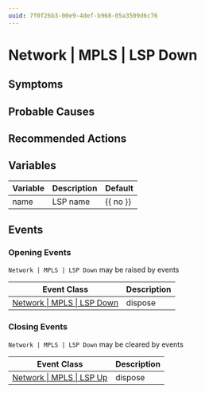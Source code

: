 ```yaml
---
uuid: 7f0f26b3-00e9-4def-b968-05a3509d6c76
---
```

# Network | MPLS | LSP Down

## Symptoms

## Probable Causes

## Recommended Actions

## Variables

| Variable | Description | Default  |
| -------- | ----------- | -------- |
| name     | LSP name    | {{ no }} |

## Events

### Opening Events
`Network | MPLS | LSP Down` may be raised by events

| Event Class                                                                        | Description |
| ---------------------------------------------------------------------------------- | ----------- |
| [Network \| MPLS \| LSP Down](../event-classes-reference/network/mpls/lsp-down.md) | dispose     |

### Closing Events
`Network | MPLS | LSP Down` may be cleared by events

| Event Class                                                                    | Description |
| ------------------------------------------------------------------------------ | ----------- |
| [Network \| MPLS \| LSP Up](../event-classes-reference/network/mpls/lsp-up.md) | dispose     |
